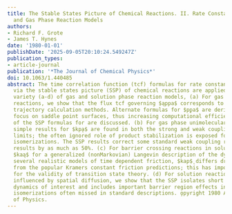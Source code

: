 ```yaml
---
title: The Stable States Picture of Chemical Reactions. II. Rate Constants for Condensed
  and Gas Phase Reaction Models
authors:
- Richard F. Grote
- James T. Hynes
date: '1980-01-01'
publishDate: '2025-09-05T20:10:24.549247Z'
publication_types:
- article-journal
publication: '*The Journal of Chemical Physics*'
doi: 10.1063/1.440485
abstract: The time correlation function (tcf) formulas for rate constants $ıota$ derived
  via the stable states picture (SSP) of chemical reactions are applied to a wide
  variety (a-d) of gas and solution phase reaction models, (a) For gas phase bimolecular
  reactions, we show that the flux tcf governing $ąppa$ corresponds to standard numerical
  trajectory calculation methods. Alternate formulas for $p̨pa$ are derived which
  focus on saddle point surfaces, thus increasing computational efficiency. Advantages
  of the SSP formulas for are discussed. (b) For gas phase unimolecular reactions,
  simple results for $kp̨a$ are found in both the strong and weak coupling collision
  limits; the often ignored role of product stabilization is exposed for reversible
  isomerizations. The SSP results correct some standard weak coupling rate constant
  results by as much as 50%. (c) For barrier crossing reactions in solution, we evaluate
  $kaą$ for a generalized (nonMarkovian) Langevin description of the dynamics. For
  several realistic models of time dependent friction, $kap$̨ differs dramatically
  from the popular Kramers constant friction predictions; this has important implications
  for the validity of transition state theory. (d) For solution reactions heavily
  influenced by spatial diffusion, we show that the SSP isolates short range reaction
  dynamics of interest and includes important barrier region effects in structural
  isomerizations often missed in standard descriptions. o̧pyright 1980 American Institute
  of Physics.
---
```

